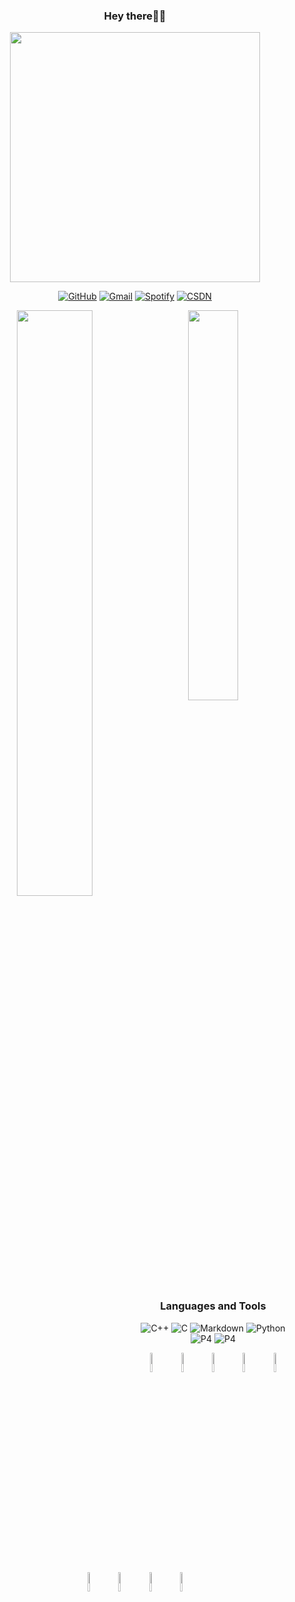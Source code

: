 <div align="center">

### Hey there🙋‍♂️

<img src="https://i.imgur.com/8MupZHY.gif" width="400px" />


[![GitHub](https://img.shields.io/badge/-GitHub-333333?style=flat&logo=github)](https://github.com/yao-ge)
[![Gmail](https://img.shields.io/badge/-Gmail-c14438?style=flat&logo=Gmail&logoColor=white)](mailto:yaoge2016@gmail.com)
[![Spotify](https://img.shields.io/badge/-Spotify-1DB954?style=flat&logo=Spotify&logoColor=white)](https://open.spotify.com/user/yaoge)
[![CSDN](https://img.shields.io/badge/-CSDN-red?style=flat&logo=C&logoColor=white)](https://blog.csdn.net/code_moilion)

<p>
    <img width="49%" align="left" src="https://github-readme-stats.vercel.app/api?username=yao-ge&count_private=true&show_icons=true&theme=blueberry&langs_count=8" />
    <img width="40%" src="https://github-readme-stats.vercel.app/api/top-langs/?username=yao-ge&layout=compact&theme=blueberry" />
</p>


### Languages and Tools

![C++](https://img.shields.io/badge/-C++-blue?style=flat&logo=CPLUSPLUS)
![C](https://img.shields.io/badge/-C-blue?style=flat&logo=C)
![Markdown](https://img.shields.io/badge/-Markdown-blue?style=flat&logo=markdown)
![Python](https://img.shields.io/badge/-Python-white?style=flat&logo=Python)
![P4](https://img.shields.io/badge/-Cuda-white?style=flat&logo=Nvidia)
![P4](https://img.shields.io/badge/-P4-white?style=flat&logo=P4)

<p>
  <code><img width="9%" src="https://www.vectorlogo.zone/logos/vim/vim-ar21.svg"></code>
  <code><img width="9%" src="https://www.vectorlogo.zone/logos/nvidia/nvidia-ar21.svg"></code>
  <code><img width="9%" src="https://www.vectorlogo.zone/logos/linux/linux-ar21.svg"></code>
  <code><img width="9%" src="https://www.vectorlogo.zone/logos/docker/docker-ar21.svg"></code>
  <code><img width="9%" src="https://www.vectorlogo.zone/logos/git-scm/git-scm-ar21.svg"></code>
  <code><img width="9%" src="https://www.vectorlogo.zone/logos/github/github-ar21.svg"></code>
  <code><img width="9%" src="https://www.vectorlogo.zone/logos/visualstudio_code/visualstudio_code-ar21.svg"></code>
  <code><img width="9%" src="https://www.vectorlogo.zone/logos/pytorch/pytorch-ar21.svg"></code>
  <code><img width="9%" src="https://www.vectorlogo.zone/logos/tensorflow/tensorflow-ar21.svg"></code>
</p>

</div>
